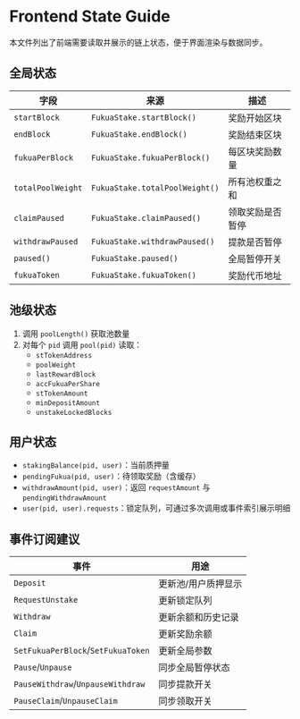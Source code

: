 # Frontend State Guide

本文件列出了前端需要读取并展示的链上状态，便于界面渲染与数据同步。

## 全局状态

| 字段 | 来源 | 描述 |
| ---- | ---- | ---- |
| `startBlock` | `FukuaStake.startBlock()` | 奖励开始区块 |
| `endBlock` | `FukuaStake.endBlock()` | 奖励结束区块 |
| `fukuaPerBlock` | `FukuaStake.fukuaPerBlock()` | 每区块奖励数量 |
| `totalPoolWeight` | `FukuaStake.totalPoolWeight()` | 所有池权重之和 |
| `claimPaused` | `FukuaStake.claimPaused()` | 领取奖励是否暂停 |
| `withdrawPaused` | `FukuaStake.withdrawPaused()` | 提款是否暂停 |
| `paused()` | `FukuaStake.paused()` | 全局暂停开关 |
| `fukuaToken` | `FukuaStake.fukuaToken()` | 奖励代币地址 |

## 池级状态

1. 调用 `poolLength()` 获取池数量
2. 对每个 `pid` 调用 `pool(pid)` 读取：
   - `stTokenAddress`
   - `poolWeight`
   - `lastRewardBlock`
   - `accFukuaPerShare`
   - `stTokenAmount`
   - `minDepositAmount`
   - `unstakeLockedBlocks`

## 用户状态

- `stakingBalance(pid, user)`：当前质押量
- `pendingFukua(pid, user)`：待领取奖励（含缓存）
- `withdrawAmount(pid, user)`：返回 `requestAmount` 与 `pendingWithdrawAmount`
- `user(pid, user).requests`：锁定队列，可通过多次调用或事件索引展示明细

## 事件订阅建议

| 事件 | 用途 |
| ---- | ---- |
| `Deposit` | 更新池/用户质押显示 |
| `RequestUnstake` | 更新锁定队列 |
| `Withdraw` | 更新余额和历史记录 |
| `Claim` | 更新奖励余额 |
| `SetFukuaPerBlock`/`SetFukuaToken` | 更新全局参数 |
| `Pause`/`Unpause` | 同步全局暂停状态 |
| `PauseWithdraw`/`UnpauseWithdraw` | 同步提款开关 |
| `PauseClaim`/`UnpauseClaim` | 同步领取开关 |
